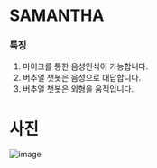 # SAMANTHA

### 특징
1. 마이크를 통한 음성인식이 가능합니다.
2. 버추얼 챗봇은 음성으로 대답합니다.
3. 버추얼 챗봇은 외형을 움직입니다.

# 사진
![image](https://github.com/Virtual-ChatBot/samanthaV1/assets/35483436/7d5c8a9d-6de7-4870-bda3-2692df7e6bfc)
